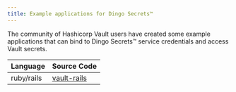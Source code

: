 ```yaml
---
title: Example applications for Dingo Secrets™
---
```


The community of Hashicorp Vault users have created some example applications that can bind to Dingo Secrets™ service credentials and access Vault secrets.

| Language | Source Code |
| --- | --- |
| ruby/rails | [vault-rails](https://github.com/hashicorp/vault-rails) |
